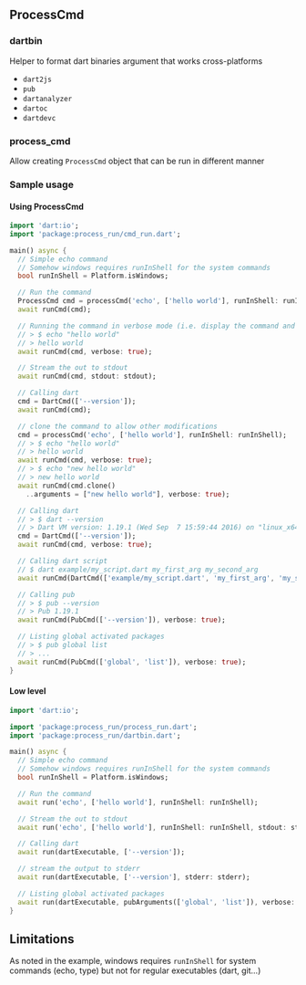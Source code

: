## ProcessCmd

### dartbin

Helper to format dart binaries argument that works cross-platforms
* `dart2js`
* `pub`
* `dartanalyzer`
* `dartoc`
* `dartdevc`

### process_cmd

Allow creating `ProcessCmd` object that can be run in different manner

### Sample usage

#### Using ProcessCmd

````dart
import 'dart:io';
import 'package:process_run/cmd_run.dart';

main() async {
  // Simple echo command
  // Somehow windows requires runInShell for the system commands
  bool runInShell = Platform.isWindows;

  // Run the command
  ProcessCmd cmd = processCmd('echo', ['hello world'], runInShell: runInShell);
  await runCmd(cmd);

  // Running the command in verbose mode (i.e. display the command and stdout/stderr)
  // > $ echo "hello world"
  // > hello world
  await runCmd(cmd, verbose: true);

  // Stream the out to stdout
  await runCmd(cmd, stdout: stdout);

  // Calling dart
  cmd = DartCmd(['--version']);
  await runCmd(cmd);

  // clone the command to allow other modifications
  cmd = processCmd('echo', ['hello world'], runInShell: runInShell);
  // > $ echo "hello world"
  // > hello world
  await runCmd(cmd, verbose: true);
  // > $ echo "new hello world"
  // > new hello world
  await runCmd(cmd.clone()
    ..arguments = ["new hello world"], verbose: true);

  // Calling dart
  // > $ dart --version
  // > Dart VM version: 1.19.1 (Wed Sep  7 15:59:44 2016) on "linux_x64"
  cmd = DartCmd(['--version']);
  await runCmd(cmd, verbose: true);

  // Calling dart script
  // $ dart example/my_script.dart my_first_arg my_second_arg
  await runCmd(DartCmd(['example/my_script.dart', 'my_first_arg', 'my_second_arg']), commandVerbose: true);

  // Calling pub
  // > $ pub --version
  // > Pub 1.19.1
  await runCmd(PubCmd(['--version']), verbose: true);

  // Listing global activated packages
  // > $ pub global list
  // > ...
  await runCmd(PubCmd(['global', 'list']), verbose: true);
}
````

#### Low level

````dart
import 'dart:io';

import 'package:process_run/process_run.dart';
import 'package:process_run/dartbin.dart';

main() async {
  // Simple echo command
  // Somehow windows requires runInShell for the system commands
  bool runInShell = Platform.isWindows;

  // Run the command
  await run('echo', ['hello world'], runInShell: runInShell);

  // Stream the out to stdout
  await run('echo', ['hello world'], runInShell: runInShell, stdout: stdout);

  // Calling dart
  await run(dartExecutable, ['--version']);

  // stream the output to stderr
  await run(dartExecutable, ['--version'], stderr: stderr);

  // Listing global activated packages
  await run(dartExecutable, pubArguments(['global', 'list']), verbose: true);
}
````

## Limitations

As noted in the example, windows requires `runInShell` for system commands (echo, type)
but not for regular executables (dart, git...)
